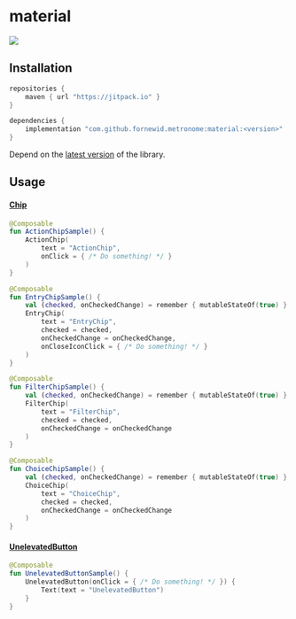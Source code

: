 # material

<a href="https://jitpack.io/#fornewid/metronome"><img src="https://jitpack.io/v/fornewid/metronome.svg"/></a>

## Installation

```gradle
repositories {
    maven { url "https://jitpack.io" }
}

dependencies {
    implementation "com.github.fornewid.metronome:material:<version>"
}
```

Depend on the [latest version](https://github.com/fornewid/metronome/releases) of the library.

## Usage

#### [Chip](https://github.com/fornewid/metronome/blob/main/material/src/main/java/soup/compose/material/chip/Chip.kt)

```kotlin
@Composable
fun ActionChipSample() {
    ActionChip(
        text = "ActionChip",
        onClick = { /* Do something! */ }
    )
}

@Composable
fun EntryChipSample() {
    val (checked, onCheckedChange) = remember { mutableStateOf(true) }
    EntryChip(
        text = "EntryChip",
        checked = checked,
        onCheckedChange = onCheckedChange,
        onCloseIconClick = { /* Do something! */ }
    )
}

@Composable
fun FilterChipSample() {
    val (checked, onCheckedChange) = remember { mutableStateOf(true) }
    FilterChip(
        text = "FilterChip",
        checked = checked,
        onCheckedChange = onCheckedChange
    )
}

@Composable
fun ChoiceChipSample() {
    val (checked, onCheckedChange) = remember { mutableStateOf(true) }
    ChoiceChip(
        text = "ChoiceChip",
        checked = checked,
        onCheckedChange = onCheckedChange
    )
}
```

#### [UnelevatedButton](https://github.com/fornewid/metronome/blob/main/material/src/main/java/soup/compose/material/UnelevatedButton.kt)

```kotlin
@Composable
fun UnelevatedButtonSample() {
    UnelevatedButton(onClick = { /* Do something! */ }) {
        Text(text = "UnelevatedButton")
    }
}
```

